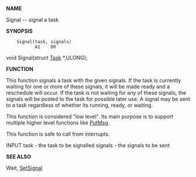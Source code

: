 
**NAME**

Signal -- signal a task

**SYNOPSIS**

```
    Signal(task, signals)
           A1    D0

```
void Signal(struct [Task](Task) *,ULONG);

**FUNCTION**

This function signals a task with the given signals.  If the task
is currently waiting for one or more of these signals, it will be
made ready and a reschedule will occur. If the task is not waiting
for any of these signals, the signals will be posted to the task
for possible later use. A signal may be sent to a task regardless
of whether its running, ready, or waiting.

This function is considered &#034;low level&#034;.  Its main purpose is to
support multiple higher level functions like [PutMsg](PutMsg).

This function is safe to call from interrupts.

INPUT
task - the task to be signalled
signals - the signals to be sent

**SEE ALSO**

Wait, [SetSignal](SetSignal)

